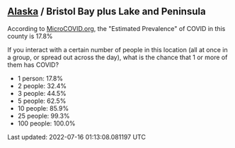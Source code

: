 
## [Alaska](/united-states/alaska) / Bristol Bay plus Lake and Peninsula

According to [MicroCOVID.org](http://microcovid.org),
the "Estimated Prevalence" of COVID in this county is 17.8%

If you interact with a certain number of people in this location
(all at once in a group, or spread out across the day), what is the chance that
1 or more of them has COVID?

- 1 person: 17.8%
- 2 people: 32.4%
- 3 people: 44.5%
- 5 people: 62.5%
- 10 people: 85.9%
- 25 people: 99.3%
- 100 people: 100.0%

Last updated: 2022-07-16 01:13:08.081197 UTC
